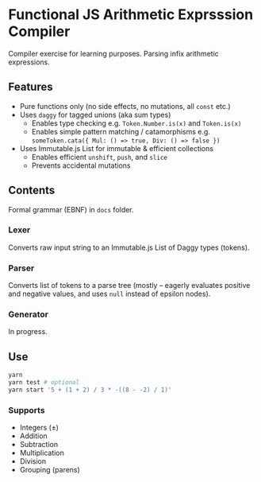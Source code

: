 # Functional JS Arithmetic Exprsssion Compiler

Compiler exercise for learning purposes. Parsing infix arithmetic expressions.

## Features

* Pure functions only (no side effects, no mutations, all `const` etc.)
* Uses `daggy` for tagged unions (aka sum types)
	* Enables type checking e.g. `Token.Number.is(x)` and `Token.is(x)`
	* Enables simple pattern matching / catamorphisms e.g. `someToken.cata({ Mul: () => true, Div: () => false })`
* Uses Immutable.js List for immutable & efficient collections
	* Enables efficient `unshift`, `push`, and `slice`
	* Prevents accidental mutations

## Contents

Formal grammar (EBNF) in `docs` folder.

### Lexer

Converts raw input string to an Immutable.js List of Daggy types (tokens).

### Parser

Converts list of tokens to a parse tree (mostly – eagerly evaluates positive and negative values, and uses `null` instead of epsilon nodes).

### Generator

In progress.

## Use

```sh
yarn
yarn test # optional
yarn start '5 + (1 + 2) / 3 * -((8 - -2) / 1)'
```

### Supports

* Integers (±)
* Addition
* Subtraction
* Multiplication
* Division
* Grouping (parens)
